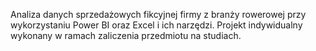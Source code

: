 Analiza danych sprzedażowych fikcyjnej firmy z branży rowerowej przy wykorzystaniu Power BI oraz Excel i ich narzędzi. Projekt indywidualny wykonany w ramach zaliczenia przedmiotu na studiach.
